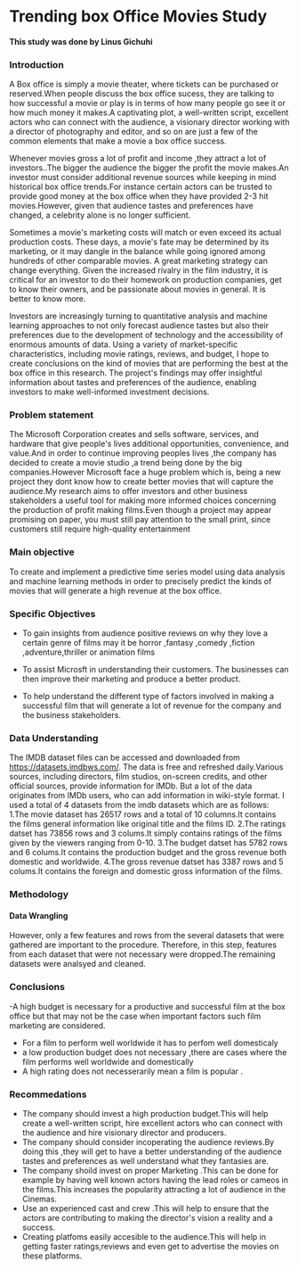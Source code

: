 
# Trending box Office Movies Study

#### This study was done by Linus Gichuhi

### Introduction
A Box office is simply a movie theater, where tickets can be purchased or reserved.When people discuss the box office sucess, they are talking to how successful a movie or play is in terms of how many people go see it or how much money it makes.A captivating plot, a well-written script, excellent actors who can connect with the audience, a visionary director working with a director of photography and editor, and so on are just a few of the common elements that make a movie a box office success.

Whenever movies gross a lot of profit and income ,they attract a lot of investors..The bigger the audience the bigger the profit the movie makes.An investor must consider additional revenue sources while keeping in mind historical box office trends.For instance certain actors can be trusted to provide good money at the box office when they have provided 2-3 hit movies.However, given that audience tastes and preferences have changed, a celebrity alone is no longer sufficient.

Sometimes a movie's marketing costs will match or even exceed its actual production costs. These days, a movie's fate may be determined by its marketing, or it may dangle in the balance while going ignored among hundreds of other comparable movies. A great marketing strategy can change everything. Given the increased rivalry in the film industry, it is critical for an investor to do their homework on production companies, get to know their owners, and be passionate about movies in general. It is better to know more.

Investors are increasingly turning to quantitative analysis and machine learning approaches to not only forecast audience tastes but also their preferences due to the development of technology and the accessibility of enormous amounts of  data. Using a variety of market-specific characteristics, including movie ratings, reviews, and budget, I hope to create conclusions on the kind of movies that are performing the best at the box office in this research. The project's findings may offer insightful information about tastes and preferences of the audience, enabling investors to make well-informed investment decisions.
### Problem statement
The Microsoft Corporation creates and sells software, services, and hardware that give people's lives additional opportunities, convenience, and value.And in order to continue improving peoples lives ,the company has decided to create a movie studio ,a trend being done by the big companies.However Microsoft face a huge problem which is, being a new project they dont know how to create better movies that will capture the audience.My research aims to offer investors and other business stakeholders a useful tool for making more informed choices concerning the production of profit making films.Even though a project may appear promising on paper, you must still pay attention to the small print, since customers still require high-quality entertainment

### Main objective
To create and implement a predictive time series model using data analysis and machine learning methods in order to precisely predict the kinds of movies that will generate a  high revenue at the box office.

### Specific Objectives
* To gain insights from audience positive reviews on why they love a certain genre of films may it be horror ,fantasy ,comedy ,fiction         ,adventure,thriller or animation films

* To assist Microsft in understanding their customers. The businesses can then improve their marketing and produce a better product. 

* To help understand the different type of factors involved in making a successful film that will generate a lot of revenue for the company and the business stakeholders.

### Data Understanding
The IMDB dataset files can be accessed and downloaded from https://datasets.imdbws.com/. The data is free and refreshed daily.Various sources, including directors, film studios, on-screen credits, and other official sources, provide information for IMDb. But a lot of the data originates from IMDb users, who can add information in wiki-style format.
I used a total of 4 datasets from the imdb datasets which are as follows:
  1.The movie dataset has 26517 rows and a total of 10 columns.It contains the films general information like original title and the films       ID.
  2.The ratings datset has 73856 rows and 3 colums.It simply contains ratings of the films given by the viewers ranging from 0-10.
  3.The budget datset has 5782 rows and 6 colums.It contains the production budget and the gross revenue both domestic and worldwide.
  4.The gross revenue  datset has 3387 rows and 5 colums.It contains the foreign and domestic gross information of the films.
### Methodology

#### Data Wrangling
However, only a few features and rows from the several datasets that were gathered are important to the procedure. Therefore, in this step, features from each dataset that were not necessary were dropped.The remaining datasets were analsyed and cleaned.

### Conclusions
  -A high budget is necessary for a productive and successful film at the box office but that may not be the case when important factors        such film marketing are considered.
  - For a film to perform well worldwide it has to perfom well domesticaly
  - a low production budget does not necessary ,there are cases where the film performs well worldwide and domestically
  - A high rating does not necesserarily mean a film is popular .
 
### Recommedations
  - The company should invest a high production budget.This will help create a well-written script, hire excellent actors who can connect       with the audience and hire visionary director and producers.
  - The company should consider incoperating the audience reviews.By doing this ,they will get to have a better understanding of the              audience tastes and preferences as well understand what they fantasies are.
  - The company shoild invest on proper Marketing .This can be done for example by having well known actors having the lead roles or cameos     in the films.This increases the popularity attracting a lot of audience in the Cinemas.
  - Use an experienced cast and crew .This will help to  ensure that the actors are contributing to making the director's vision a reality       and a success. 
  - Creating platfoms easily accesible to the audience.This will help in getting faster ratings,reviews and even get to advertise the movies     on these platforms.
